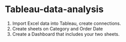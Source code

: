 # Tableau-data-analysis
1. Import Excel data into Tableau, create connections.
2. Create sheets on Category and Order Date
3. Create a Dashboard that includes your two sheets.
